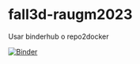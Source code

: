 # fall3d-raugm2023

Usar binderhub o repo2docker

[![Binder](https://mybinder.org/badge_logo.svg)](https://mybinder.org/v2/gh/pdcs-cca/fall3d-raugm2023/HEAD?labpath=FALL3Dv8.1.ipynb)
